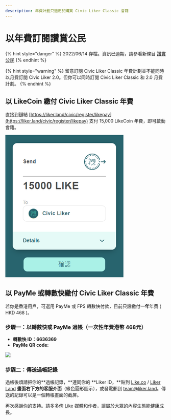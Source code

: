 ```yaml
---
description: 年費計劃只適用於購買 Civic Liker Classic 會籍
---
```


# 以年費訂閱讚賞公民

{% hint style="danger" %}
2022/06/14 存檔。資訊已過期，請參看新條目 [讚賞公民](../../../user-guide/civic-liker/)
{% endhint %}

{% hint style="warning" %}
留意訂閱 Civic Liker Classic 年費計劃並不能同時以月費訂閱 Civic Liker 2.0。但你可以同時訂閱 Civic Liker Classic 和 2.0 月費計劃。&#x20;
{% endhint %}

## 以 LikeCoin 繳付 Civic Liker Classic 年費

直接到鏈結 [https://liker.land/civic/register/likepay](https://liker.land/civic/register/likepay) 支付 15,000 LikeCoin 年費，即可啟動會籍。

![](../../../.gitbook/assets/15000LikeCoin-CivicLiker.png)

## 以 PayMe 或轉數快繳付 Civic Liker Classic 年費

若你是香港用戶，可選用 PayMe 或 FPS 轉數快付款，目前只設繳付**一年**年費 ( HKD 468 )。

### 步驟一：以轉數快或 PayMe 過帳（一次性年費港幣 468元）

* **轉數快 ID：6636369**
* **PayMe QR code:**

![](../../../.gitbook/assets/payme.png)

### 步驟二：傳送過帳記錄

過帳後煩請把你的**過帳記錄，**連同你的 **Liker ID，**貼到 [Like.co](https://like.co/) / [Liker Land](https://liker.land/) **畫面右下方的客服介面**（緣色圓形圖示），或發電郵到 [team@liker.land](mailto:team@liker.land)。傳送的記錄可以是一個轉帳畫面的截屏。

再次感謝你的支持。請多多俾 Like 媒體和作者，讓屬於大眾的內容生態能健康成長。
